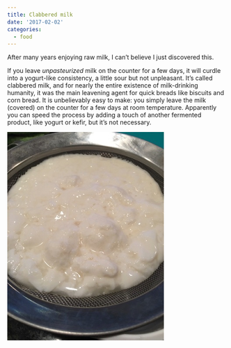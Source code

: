```yaml
---
title: Clabbered milk
date: '2017-02-02'
categories:
  - food
---
```


After many years enjoying raw milk, I can’t believe I just discovered this.

If you leave *unpasteurized* milk on the counter for a few days, it will curdle into a yogurt-like consistency, a little sour but not unpleasant. It’s called clabbered milk, and for nearly the entire existence of milk-drinking humanity, it was the main leavening agent for quick breads like biscuits and corn bread. It is unbelievably easy to make: you simply leave the milk (covered) on the counter for a few days at room temperature. Apparently you can speed the process by adding a touch of another fermented product, like yogurt or kefir, but it’s not necessary.

![](diet-assets/clabberedMilk.jpg)
